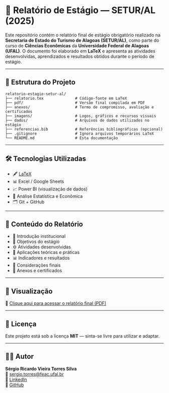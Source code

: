 # 📘 Relatório de Estágio — SETUR/AL (2025)

Este repositório contém o relatório final de estágio obrigatório realizado na **Secretaria de Estado do Turismo de Alagoas (SETUR/AL)**, como parte do curso de **Ciências Econômicas** da **Universidade Federal de Alagoas (UFAL)**. O documento foi elaborado em **LaTeX** e apresenta as atividades desenvolvidas, aprendizados e resultados obtidos durante o período de estágio.

---

## 📂 Estrutura do Projeto

```
relatorio-estagio-setur-al/
├── relatorio.tex              # Código-fonte em LaTeX
├── pdf/                       # Versão final compilada em PDF
├── anexos/                    # Termo de compromisso, avaliação e certificados
├── imagens/                   # Logos, gráficos e recursos visuais
├── dados/                     # Arquivos de dados utilizados no estágio
├── referencias.bib            # Referências bibliográficas (opcional)
├── .gitignore                 # Ignora arquivos temporários LaTeX
└── README.md                  # Esta documentação
```

---

## 🛠️ Tecnologias Utilizadas

- 🖋️ [LaTeX](https://www.latex-project.org/)
- 📊 Excel / Google Sheets
- 📈 Power BI (visualização de dados)
- 🧮 Análise Estatística e Econômica
- 🗂️ Git + GitHub

---

## 📄 Conteúdo do Relatório

- 📍 Introdução institucional  
- 🧭 Objetivos do estágio  
- ⚙️ Atividades desenvolvidas  
- 🧠 Aplicações teóricas e práticas  
- 📊 Indicadores e resultados  
- 📌 Considerações finais  
- 📎 Anexos e certificados

---

## 📘 Visualização

📄 [Clique aqui para acessar o relatório final (PDF)](./pdf/relatorio-estagio.pdf)

---

## 🧾 Licença

Este projeto está sob a licença **MIT** — sinta-se livre para utilizar e adaptar.

---

## 🙋‍♂️ Autor

**Sérgio Ricardo Vieira Torres Silva**  
📧 [sergio.torres@feac.ufal.br](mailto:sergio.torres@feac.ufal.br)  
🔗 [LinkedIn](https://linkedin.com/in/sergioricardo-me)  
🐙 [GitHub](https://github.com/Alotrpyco)
